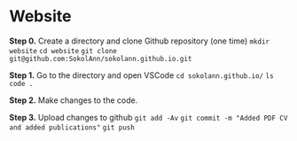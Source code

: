 # Website 
**Step 0.** Create a directory and clone Github repository (one time)
`mkdir website`
`cd website`
`git clone git@github.com:SokolAnn/sokolann.github.io.git`

**Step 1.** Go to the directory and open VSCode
`cd sokolann.github.io/`
`ls`
`code .`

**Step 2.** Make changes to the code.

**Step 3.** Upload changes to github 
`git add -Av`
`git commit -m "Added PDF CV and added publications"`
`git push`




 
